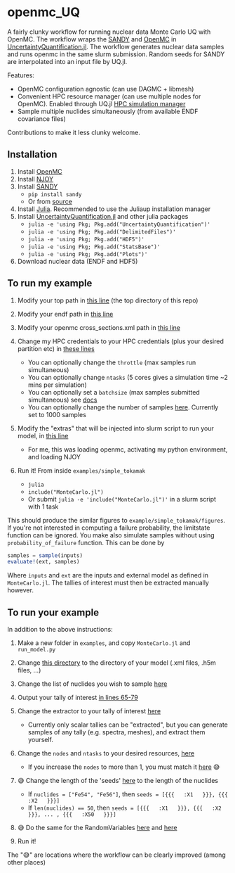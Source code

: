 # openmc_UQ
A fairly clunky workflow for running nuclear data Monte Carlo UQ with OpenMC. The workflow wraps the [SANDY](https://github.com/luca-fiorito-11/sandy) and [OpenMC](https://github.com/openmc-dev/openmc) in [UncertaintyQuantification.jl](https://github.com/FriesischScott/UncertaintyQuantification.jl). The workflow generates nuclear data samples and runs openmc in the same slurm submission. Random seeds for SANDY are interpolated into an input file by UQ.jl.

Features:
* OpenMC configuration agnostic (can use DAGMC + libmesh)
* Convenient HPC resource manager (can use multiple nodes for OpenMC). Enabled through UQ.jl [HPC simulation manager](https://friesischscott.github.io/UncertaintyQuantification.jl/dev/manual/hpc)
* Sample multiple nuclides simultaneously (from available ENDF covariance files)

Contributions to make it less clunky welcome.

## Installation

1. Install [OpenMC](https://github.com/openmc-dev/openmc)
2. Install [NJOY](https://github.com/njoy/NJOY21)
3. Install [SANDY](https://github.com/luca-fiorito-11/sandy)
   - `pip install sandy`
   - Or from [source](https://github.com/luca-fiorito-11/sandy/blob/develop/INSTALL.md#installing-sandy-from-source)
5. Install [Julia](https://julialang.org/downloads/). Recommended to use the Juliaup installation manager
6. Install [UncertaintyQuantification.jl](https://github.com/FriesischScott/UncertaintyQuantification.jl) and other julia packages
   - `julia -e 'using Pkg; Pkg.add("UncertaintyQuantification")'`
   - `julia -e 'using Pkg; Pkg.add("DelimitedFiles")'`
   - `julia -e 'using Pkg; Pkg.add("HDF5")'`
   - `julia -e 'using Pkg; Pkg.add("StatsBase")'`
   - `julia -e 'using Pkg; Pkg.add("Plots")'`
8. Download nuclear data (ENDF and HDF5)
 
## To run my example

1. Modify your top path in [this line](https://github.com/AnderGray/openmc_UQ/blob/4e6a457408502dbb96848ecc2bf314fc61eb2b5c/example/simple_tokamak/run_model.py#L8) (the top directory of this repo)
2. Modify your endf path in [this line](https://github.com/AnderGray/openmc_UQ/blob/4e6a457408502dbb96848ecc2bf314fc61eb2b5c/example/simple_tokamak/run_model.py#L19)
3. Modify your openmc cross_sections.xml path in [this line](https://github.com/AnderGray/openmc_UQ/blob/4e6a457408502dbb96848ecc2bf314fc61eb2b5c/example/simple_tokamak/run_model.py#L25)
4. Change my HPC credentials to your HPC credentials (plus your desired partition etc) in [these lines](https://github.com/AnderGray/openmc_UQ/blob/4e6a457408502dbb96848ecc2bf314fc61eb2b5c/example/simple_tokamak/MonteCarlo.jl#L70)
   - You can optionally change the `throttle` (max samples run simultaneous)
   - You can optionally change `ntasks` (5 cores gives a simulation time ~2 mins per simulation)
   - You can optionally set a `batchsize` (max samples submitted simultaneous) see [docs](https://friesischscott.github.io/UncertaintyQuantification.jl/dev/manual/hpc)
   - You can optionally change the number of samples [here](https://github.com/AnderGray/openmc_UQ/blob/4e6a457408502dbb96848ecc2bf314fc61eb2b5c/example/simple_tokamak/MonteCarlo.jl#L96). Currently set to 1000 samples
     
5. Modify the "extras" that will be injected into slurm script to run your model, in [this line](https://github.com/AnderGray/openmc_UQ/blob/4e6a457408502dbb96848ecc2bf314fc61eb2b5c/example/simple_tokamak/MonteCarlo.jl#L82)
    - For me, this was loading openmc, activating my python environment, and loading NJOY
6. Run it! From inside `examples/simple_tokamak`
    - `julia`
    - `include("MonteCarlo.jl")`
    - Or submit `julia -e 'include("MonteCarlo.jl")'` in a slurm script with 1 task
    
This should produce the similar figures to `example/simple_tokamak/figures`. If you're not interested in computing a failure probability, the limitstate function can be ignored. You make also simulate samples without using `probability_of_failure` function. This can be done by

```julia
samples = sample(inputs)
evaluate!(ext, samples)
```
Where `inputs` and `ext` are the inputs and external model as defined in `MonteCarlo.jl`. The tallies of interest must then be extracted manually however.

## To run your example

In addition to the above instructions:

1. Make a new folder in `examples`, and copy `MonteCarlo.jl` and `run_model.py`
2. Change [this directory](https://github.com/AnderGray/openmc_UQ/blob/4e6a457408502dbb96848ecc2bf314fc61eb2b5c/example/simple_tokamak/run_model.py#L22) to the directory of your model (.xml files, .h5m files, ...)
3. Change the list of nuclides you wish to sample [here](https://github.com/AnderGray/openmc_UQ/blob/4e6a457408502dbb96848ecc2bf314fc61eb2b5c/example/simple_tokamak/run_model.py#L17)
4. Output your tally of interest [in lines 65-79](https://github.com/AnderGray/openmc_UQ/blob/4e6a457408502dbb96848ecc2bf314fc61eb2b5c/example/simple_tokamak/run_model.py#L65)
5. Change the extractor to your tally of interest [here](https://github.com/AnderGray/openmc_UQ/blob/4e6a457408502dbb96848ecc2bf314fc61eb2b5c/example/simple_tokamak/MonteCarlo.jl#L33)
   - Currently only scalar tallies can be "extracted", but you can generate samples of any tally (e.g. spectra, meshes), and extract them yourself.
     
6. Change the `nodes` and `ntasks` to your desired resources, [here](https://github.com/AnderGray/openmc_UQ/blob/4e6a457408502dbb96848ecc2bf314fc61eb2b5c/example/simple_tokamak/MonteCarlo.jl#L74)
   - If you increase the `nodes` to more than 1, you must match it [here](https://github.com/AnderGray/openmc_UQ/blob/4e6a457408502dbb96848ecc2bf314fc61eb2b5c/src/run_openmc.py#L64) 😅
       
8. 😅 Change the length of the 'seeds' [here](https://github.com/AnderGray/openmc_UQ/blob/4e6a457408502dbb96848ecc2bf314fc61eb2b5c/example/simple_tokamak/run_model.py#L31) to the length of the nuclides
   - If `nuclides = ["Fe54", "Fe56"]`, then `seeds = [{{{   :X1   }}}, {{{   :X2   }}}]`
   - If `len(nuclides) == 50`, then `seeds = [{{{   :X1   }}}, {{{   :X2   }}}, ... , {{{   :X50   }}}]`
9. 😅 Do the same for the RandomVariables [here](https://github.com/AnderGray/openmc_UQ/blob/4e6a457408502dbb96848ecc2bf314fc61eb2b5c/example/simple_tokamak/MonteCarlo.jl#L6) and [here](https://github.com/AnderGray/openmc_UQ/blob/4e6a457408502dbb96848ecc2bf314fc61eb2b5c/example/simple_tokamak/MonteCarlo.jl#L17)
    
10. Run it!

The "😅" are locations where the workflow can be clearly improved (among other places)
